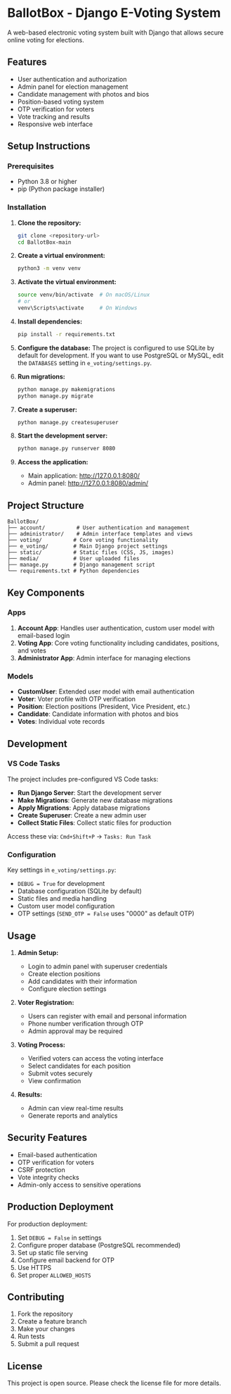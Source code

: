 # BallotBox - Django E-Voting System

A web-based electronic voting system built with Django that allows secure online voting for elections.

## Features

- User authentication and authorization
- Admin panel for election management
- Candidate management with photos and bios
- Position-based voting system
- OTP verification for voters
- Vote tracking and results
- Responsive web interface

## Setup Instructions

### Prerequisites

- Python 3.8 or higher
- pip (Python package installer)

### Installation

1. **Clone the repository:**
   ```bash
   git clone <repository-url>
   cd BallotBox-main
   ```

2. **Create a virtual environment:**
   ```bash
   python3 -m venv venv
   ```

3. **Activate the virtual environment:**
   ```bash
   source venv/bin/activate  # On macOS/Linux
   # or
   venv\Scripts\activate     # On Windows
   ```

4. **Install dependencies:**
   ```bash
   pip install -r requirements.txt
   ```

5. **Configure the database:**
   The project is configured to use SQLite by default for development. If you want to use PostgreSQL or MySQL, edit the `DATABASES` setting in `e_voting/settings.py`.

6. **Run migrations:**
   ```bash
   python manage.py makemigrations
   python manage.py migrate
   ```

7. **Create a superuser:**
   ```bash
   python manage.py createsuperuser
   ```

8. **Start the development server:**
   ```bash
   python manage.py runserver 8080
   ```

9. **Access the application:**
   - Main application: http://127.0.0.1:8080/
   - Admin panel: http://127.0.0.1:8080/admin/

## Project Structure

```
BallotBox/
├── account/          # User authentication and management
├── administrator/    # Admin interface templates and views
├── voting/          # Core voting functionality
├── e_voting/        # Main Django project settings
├── static/          # Static files (CSS, JS, images)
├── media/           # User uploaded files
├── manage.py        # Django management script
└── requirements.txt # Python dependencies
```

## Key Components

### Apps

1. **Account App**: Handles user authentication, custom user model with email-based login
2. **Voting App**: Core voting functionality including candidates, positions, and votes
3. **Administrator App**: Admin interface for managing elections

### Models

- **CustomUser**: Extended user model with email authentication
- **Voter**: Voter profile with OTP verification
- **Position**: Election positions (President, Vice President, etc.)
- **Candidate**: Candidate information with photos and bios
- **Votes**: Individual vote records

## Development

### VS Code Tasks

The project includes pre-configured VS Code tasks:

- **Run Django Server**: Start the development server
- **Make Migrations**: Generate new database migrations
- **Apply Migrations**: Apply database migrations
- **Create Superuser**: Create a new admin user
- **Collect Static Files**: Collect static files for production

Access these via: `Cmd+Shift+P` → `Tasks: Run Task`

### Configuration

Key settings in `e_voting/settings.py`:

- `DEBUG = True` for development
- Database configuration (SQLite by default)
- Static files and media handling
- Custom user model configuration
- OTP settings (`SEND_OTP = False` uses "0000" as default OTP)

## Usage

1. **Admin Setup:**
   - Login to admin panel with superuser credentials
   - Create election positions
   - Add candidates with their information
   - Configure election settings

2. **Voter Registration:**
   - Users can register with email and personal information
   - Phone number verification through OTP
   - Admin approval may be required

3. **Voting Process:**
   - Verified voters can access the voting interface
   - Select candidates for each position
   - Submit votes securely
   - View confirmation

4. **Results:**
   - Admin can view real-time results
   - Generate reports and analytics

## Security Features

- Email-based authentication
- OTP verification for voters
- CSRF protection
- Vote integrity checks
- Admin-only access to sensitive operations

## Production Deployment

For production deployment:

1. Set `DEBUG = False` in settings
2. Configure proper database (PostgreSQL recommended)
3. Set up static file serving
4. Configure email backend for OTP
5. Use HTTPS
6. Set proper `ALLOWED_HOSTS`

## Contributing

1. Fork the repository
2. Create a feature branch
3. Make your changes
4. Run tests
5. Submit a pull request

## License

This project is open source. Please check the license file for more details.